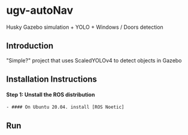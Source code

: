 # ugv-autoNav
Husky Gazebo simulation + YOLO + Windows / Doors detection


## Introduction
"Simple?" project that uses ScaledYOLOv4 to detect objects in Gazebo


## Installation Instructions
  #### Step 1: Unstall the ROS distribution
    - #### On Ubuntu 20.04. install [ROS Noetic]


## Run
